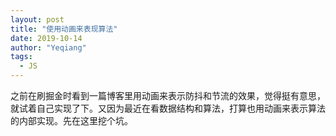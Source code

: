 ```yaml
---
layout: post
title: "使用动画来表现算法"
date: 2019-10-14
author: "Yeqiang"
tags:
  - JS
---
```


之前在刷掘金时看到一篇博客里用动画来表示防抖和节流的效果，觉得挺有意思，就试着自己实现了下。又因为最近在看数据结构和算法，打算也用动画来表示算法的内部实现。先在这里挖个坑。
